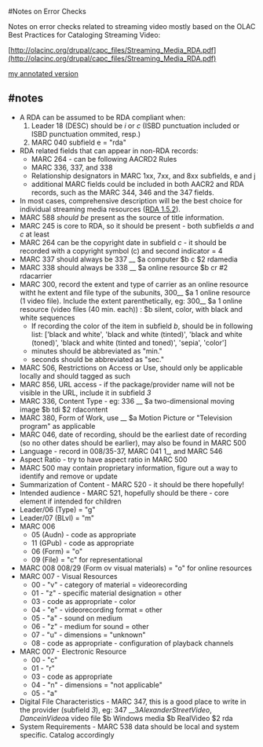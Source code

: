 #Notes on Error Checks

Notes on error checks related to streaming video mostly based on the OLAC Best Practices for Cataloging Streaming Video:

[http://olacinc.org/drupal/capc_files/Streaming_Media_RDA.pdf](http://olacinc.org/drupal/capc_files/Streaming_Media_RDA.pdf)

[my annotated version](https://via.hypothes.is/http://olacinc.org/drupal/capc_files/Streaming_Media_RDA.pdf)

#notes
------
* A RDA can be assumed to be RDA compliant when:
    1. Leader 18 (DESC) should be _i_ or _c_ (ISBD punctuation included or ISBD punctuation ommited, resp.)
    2. MARC 040 subfield e = "rda"
* RDA related fields that can appear in non-RDA records:
    * MARC 264 - can be following AACRD2 Rules
    * MARC 336, 337, and 338
    * Relationship designators in MARC 1xx, 7xx, and 8xx subfields, e and j
    * additional MARC fields could be included in both AACR2 and RDA records, such as the MARC 344, 346 and the 347 fields.
* In most cases, comprehensive description will be the best choice for individual streaming media resources ([RDA 1.5.2](http://access.rdatoolkit.org/rdachp1_rda1-678.html)).
* MARC 588 _should be_ present as the source of title information.
* MARC 245 is core to RDA, so it should be present - both subfields _a_ and _c_ at least
* MARC 264 can be the copyright date in subfield _c_ - it should be recorded with a copyright symbol (c) and second indicator = 4
* MARC 337 should always be 337 __ $a computer $b c $2 rdamedia
* MARC 338 should always be 338 __ $a online resource $b cr #2 rdacarrier
* MARC 300, record the extent and type of carrier as an online resource witht he extent and file type of the subunits, 300__ $a 1 online resource (1 video file). Include the extent parenthetically, eg: 300__ $a 1 online resource (video files (40 min. each)) : $b silent, color, with black and white sequences
	* If recording the color of the item in subfield _b_, should be in following list: ['black and white', 'black and white (tinted)', 'black and white (toned)', 'black and white (tinted and toned)', 'sepia', 'color']
	* minutes should be abbreviated as "min."
	* seconds should be abbreviated as "sec."
* MARC 506, Restrictions on Access or Use, should only be applicable locally and should tagged as such
* MARC 856, URL access - if the package/provider name will not be visible in the URL, include it in subfield _3_
* MARC 336, Content Type - eg: 336 __ $a two-dimensional moving image $b tdi $2 rdacontent
* MARC 380, Form of Work, use __ $a Motion Picture or "Television program" as applicable
* MARC 046, date of recording, should be the earliest date of recording (so no other dates should be earlier), may also be found in MARC 500
* Language - record in 008/35-37, MARC 041 1_, and MARC 546
* Aspect Ratio - try to have aspect ratio in MARC 500
* MARC 500 may contain proprietary information, figure out a way to identify and remove or update
* Summarization of Content - MARC 520 - it should be there hopefully!
* Intended audience - MARC 521, hopefully should be there - core element if intended for children
* Leader/06 (Type) = "g"
* Leader/07 (BLvl) = "m"
* MARC 006
	* 05 (Audn) - code as appropriate
	* 11 (GPub) - code as appropriate
	* 06 (Form) = "o"
	* 09 (File) = "c" for representational 
* MARC 008 008/29 (Form ov visual materials) = "o" for online resources
* MARC 007 - Visual Resources
	* 00 - "v" - category of material = videorecording
	* 01 - "z" - specific material designation = other
	* 03 - code as appropriate - color
	* 04 - "e" - videorecording format = other
	* 05 - "a" - sound on medium 
	* 06 - "z" - medium for sound = other
	* 07 - "u" - dimensions = "unknown"
	* 08 - code as appropriate - configuration of playback channels
* MARC 007 - Electronic Resource
	* 00 - "c"
	* 01 - "r"
	* 03 - code as appropriate
	* 04 - "n" - dimensions = "not applicable"
	* 05 - "a" 
* Digital File Characteristics - MARC 347, this is a good place to write in the provider (subfield _3_), eg: 347 __$3 Alexander Street Video, Dance in Video$a video file $b Windows media $b RealVideo $2 rda
* System Requirements - MARC 538 data should be local and system specific. Catalog accordingly
	


